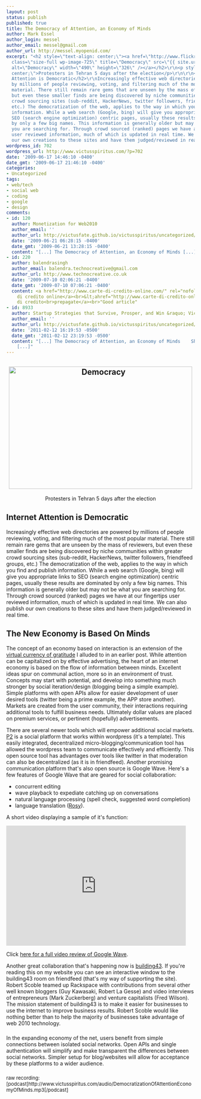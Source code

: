 ```yaml
---
layout: post
status: publish
published: true
title: The Democracy of Attention, an Economy of Minds
author: Mark Essel
author_login: messel
author_email: messel@gmail.com
author_url: http://messel.myopenid.com/
excerpt: "<h2 style=\"text-align: center;\"><a href=\"http://www.flickr.com/photos/fhashemi/\"><img
  class=\"size-full wp-image-725\" title=\"Democracy\" src=\"{{ site.url }}/assets/2009/06/Democracy.jpg\"
  alt=\"Democracy\" width=\"490\" height=\"326\" /></a></h2>\r\n<p style=\"text-align:
  center;\">Protesters in Tehran 5 days after the election</p>\r\n\r\n<h2>Internet
  Attention is Democratic</h2>\r\nIncreasingly effective web directories are powered
  by millions of people reviewing, voting, and filtering much of the most popular
  material. There still remain rare gems that are unseen by the mass of reviewers,
  but even these smaller finds are being discovered by niche communities within greater
  crowd sourcing sites (sub-reddit, HackerNews, twitter followers, friendfeed groups,
  etc.) The democratization of the web, applies to the way in which you find and publish
  information. While a web search (Google, bing) will give you appropriate links to
  SEO (search engine optimization) centric pages, usually these results are dominated
  by only a few big names. This information is generally older but may not be what
  you are searching for. Through crowd sourced (ranked) pages we have at our fingertips
  user reviewed information, much of which is updated in real time. We can also publish
  our own creations to these sites and have them judged/reviewed in real time."
wordpress_id: 702
wordpress_url: http://www.victusspiritus.com/?p=702
date: '2009-06-17 14:46:10 -0400'
date_gmt: '2009-06-17 21:46:10 -0400'
categories:
- Uncategorized
tags:
- web/tech
- social web
- coding
- google
- design
comments:
- id: 120
  author: Monetization for Web2010
  author_email: ''
  author_url: http://victusfate.github.io/victusspiritus/uncategorized/2009/06/21/monetization-for-web2010/
  date: '2009-06-21 06:28:15 -0400'
  date_gmt: '2009-06-21 13:28:15 -0400'
  content: "[...] The Democracy of Attention, an Economy of Minds [...]"
- id: 220
  author: balendrasingh
  author_email: balendra.technocreative@gmail.com
  author_url: http://www.technocreative.co.uk
  date: '2009-07-10 02:06:21 -0400'
  date_gmt: '2009-07-10 07:06:21 -0400'
  content: <a href="http://www.carte-di-credito-online.com/" rel="nofollow">Carte
    di credito online</a><br>&lt;ahref="http://www.carte-di-credito-online.com/carta_credito_prepagata.aspx"&gt;Carte
    di credito<br>prepagate</a><br>"Good article"
- id: 8933
  author: Startup Strategies that Survive, Prosper, and Win &raquo; Victus Spiritus
  author_email: ''
  author_url: http://victusfate.github.io/victusspiritus/uncategorized/2011/02/12/startup-strategies-that-survive-prosper-and-win/
  date: '2011-02-12 16:19:53 -0500'
  date_gmt: '2011-02-12 23:19:53 -0500'
  content: "[...] The Democracy of Attention, an Economy of Minds    Share and Enjoy:
    [...]"
---
```

<h2 style="text-align: center;"><a href="http://www.flickr.com/photos/fhashemi/"><img class="size-full wp-image-725" title="Democracy" src="{{ site.url }}/assets/2009/06/Democracy.jpg" alt="Democracy" width="490" height="326" /></a></h2>
<p style="text-align: center;">Protesters in Tehran 5 days after the election</p>
<h2>Internet Attention is Democratic</h2>
<p>Increasingly effective web directories are powered by millions of people reviewing, voting, and filtering much of the most popular material. There still remain rare gems that are unseen by the mass of reviewers, but even these smaller finds are being discovered by niche communities within greater crowd sourcing sites (sub-reddit, HackerNews, twitter followers, friendfeed groups, etc.) The democratization of the web, applies to the way in which you find and publish information. While a web search (Google, bing) will give you appropriate links to SEO (search engine optimization) centric pages, usually these results are dominated by only a few big names. This information is generally older but may not be what you are searching for. Through crowd sourced (ranked) pages we have at our fingertips user reviewed information, much of which is updated in real time. We can also publish our own creations to these sites and have them judged/reviewed in real time.<a id="more"></a><a id="more-702"></a></p>
<h2>The New Economy is Based On Minds</h2>
<p>The concept of an economy based on interaction is an extension of the <a href="http://victusfate.github.io/victusspiritus/uncategorized/2009/05/08/the-virtual-currency-of-social-media-gratitude/">virtual currency of gratitude</a> I alluded to in an earlier post. While attention can be capitalized on by effective advertising, the heart of an internet economy is based on the flow of information between minds. Excellent ideas spur on communal action, more so in an environment of trust. Concepts may start with potential, and develop into something much stronger by social iteration/design (blogging being a simple example). Simple platforms with open APIs allow for easier development of user desired tools (twitter being a prime example, the APP store another). Markets are created from the user community, their interactions requiring additional tools to fulfill business needs. Ultimately dollar values are placed on premium services, or pertinent (hopefully) advertisements.</p>
<p><span style="font-size: 14px;">There are several newer tools which will empower additional social markets. <a href="http://wordpress.org/extend/themes/p2">P2</a> is a social platform that works within wordpress (it's a template). This easily integrated, decentralized micro-blogging/communication tool has allowed the wordpress team to communicate effectively and efficiently. This open source tool has advantages over tools like twitter in that moderation can also be decentralized (as it is in friendfeed). Another promising communication platform that's also open source is Google Wave. Here's a few features of Google Wave that are geared for social collaboration:</span></p>
<ul>
<li><span style="font-size: 14px;">concurrent editing</span></li>
<li><span style="font-size: 14px;">wave playback to expediate catching up on conversations</span></li>
<li><span style="font-size: 14px;">natural language processing (spell check, suggested word completion)</span></li>
<li><span style="font-size: 14px;">language translation (<a href="http://www.youtube.com/watch?v=NOHwPgMXsNY">Rosy</a>). </span></li>
</ul>
<p><span style="font-size: 14px;">A short video displaying a sample of it's function:</span></p>
<p><object classid="clsid:d27cdb6e-ae6d-11cf-96b8-444553540000" width="480" height="320" codebase="http://download.macromedia.com/pub/shockwave/cabs/flash/swflash.cab#version=6,0,40,0"><param name="allowFullScreen" value="true" /><param name="allowscriptaccess" value="always" /><param name="src" value="http://www.youtube.com/v/Itc4253kjhw&amp;hl=en&amp;fs=1&amp;" /><param name="allowfullscreen" value="true" /><embed type="application/x-shockwave-flash" width="480" height="320" src="http://www.youtube.com/v/Itc4253kjhw&amp;hl=en&amp;fs=1&amp;" allowscriptaccess="always" allowfullscreen="true"></embed></object></p>
<p><span style="font-size: 14px;">Click <a href="http://www.youtube.com/watch?v=v_UyVmITiYQ">here for a full video review of Google Wave</a>. </span></p>
<p style="margin-top: 0px; margin-right: 0px; margin-bottom: 22px; margin-left: 0px; outline-width: 0px; outline-style: initial; outline-color: initial; font-size: 14px; vertical-align: baseline; background-image: initial; background-repeat: initial; background-attachment: initial; -webkit-background-clip: initial; -webkit-background-origin: initial; background-color: transparent; background-position: initial initial; padding: 0px; border: 0px initial initial;">Another great collaboration that's happening now is <a href="http://www.building43.com">building43</a>. If you're reading this on my website you can see an interactive window to the building43 room on friendfeed (that's my way of supporting the site). Robert Scoble teamed up Rackspace with contributions from several other well known bloggers (Guy Kawasaki, Robert La Gesse) and video interviews of entrepreneurs (Mark Zuckerberg) and venture capitalists (Fred Wilson). The mission statement of building43 is to make it easier for businesses to use the internet to improve business results. Robert Scoble would like nothing better than to help the majority of businesses take advantage of web 2010 technology.</p>
<p style="margin-top: 0px; margin-right: 0px; margin-bottom: 22px; margin-left: 0px; outline-width: 0px; outline-style: initial; outline-color: initial; font-size: 14px; vertical-align: baseline; background-image: initial; background-repeat: initial; background-attachment: initial; -webkit-background-clip: initial; -webkit-background-origin: initial; background-color: transparent; background-position: initial initial; padding: 0px; border: 0px initial initial;">In the expanding economy of the net, users benefit from simple connections between isolated social networks. Open APIs and single authentication will simplify and make transparent the differences between social networks. Simpler setup for blog/websites will allow for acceptance by these platforms to a wider audience.</p>
<p style="margin-top: 0px; margin-right: 0px; margin-bottom: 22px; margin-left: 0px; outline-width: 0px; outline-style: initial; outline-color: initial; font-size: 14px; vertical-align: baseline; background-image: initial; background-repeat: initial; background-attachment: initial; -webkit-background-clip: initial; -webkit-background-origin: initial; background-color: transparent; background-position: initial initial; padding: 0px; border: 0px initial initial;"><span style="font-size: 13px;">raw recording: [podcast]http://www.victusspiritus.com/audio/DemocratizationOfAttentionEconomyOfMinds.mp3[/podcast]</span></p>

